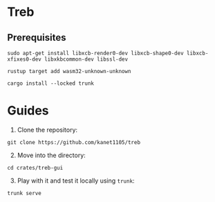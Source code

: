# Treb

## Prerequisites
```
sudo apt-get install libxcb-render0-dev libxcb-shape0-dev libxcb-xfixes0-dev libxkbcommon-dev libssl-dev
```

```
rustup target add wasm32-unknown-unknown
```

```
cargo install --locked trunk
```

# Guides
1. Clone the repository:
```
git clone https://github.com/kanet1105/treb
```

2. Move into the directory:
```
cd crates/treb-gui
```

3. Play with it and test it locally using `trunk`:
```
trunk serve
```